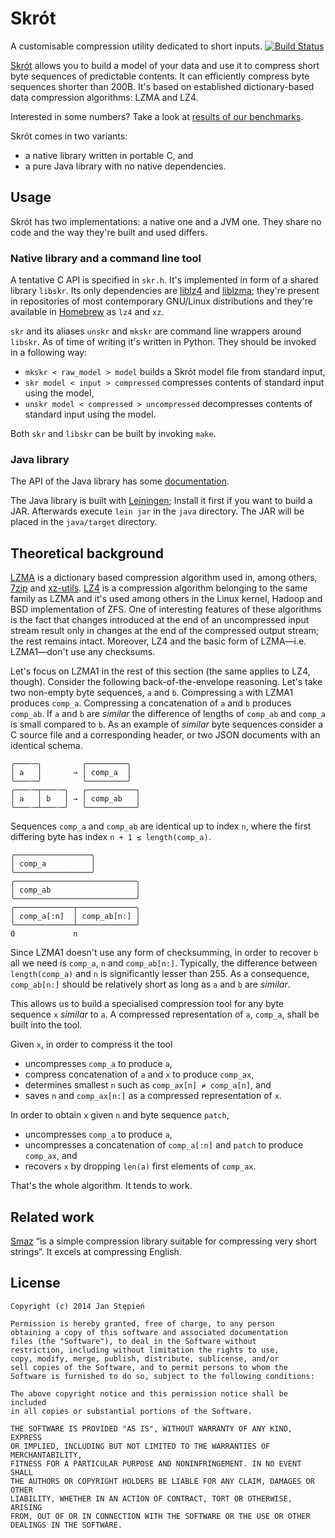 # Skrót

A customisable compression utility dedicated to short inputs.
[![Build Status](https://travis-ci.org/jstepien/skrot.svg?branch=master)](https://travis-ci.org/jstepien/skrot)

[Skrót][definition] allows you to build a model of your data
and use it to compress short byte sequences of predictable contents.
It can efficiently compress byte sequences shorter than 200B.
It's based on established dictionary-based data compression algorithms: LZMA and
LZ4.

Interested in some numbers?
Take a look at [results of our benchmarks][numbers].

Skrót comes in two variants:

  - a native library written in portable C, and
  - a pure Java library with no native dependencies.

[numbers]: https://github.com/jstepien/skrot/tree/master/benchmark
[definition]: http://en.wiktionary.org/wiki/skr%C3%B3t

## Usage

Skrót has two implementations: a native one and a JVM one.
They share no code and the way they're built and used differs.

### Native library and a command line tool

A tentative C API is specified in `skr.h`.
It's implemented in form of a shared library `libskr`.
Its only dependencies are [liblz4][lz4] and [liblzma][xz];
they're present in repositories of most contemporary GNU/Linux distributions and
they're available in [Homebrew][brew] as `lz4` and `xz`.

`skr` and its aliases `unskr` and `mkskr` are command line wrappers around
`libskr`.
As of time of writing it's written in Python.
They should be invoked in a following way:

  - `mkskr < raw_model > model` builds a Skrót model file from standard input,
  - `skr model < input > compressed` compresses contents of standard input using
    the model,
  - `unskr model < compressed > uncompressed` decompresses contents of standard
    input using the model.

Both `skr` and `libskr` can be built by invoking `make`.

[xz]: http://tukaani.org/xz/
[lz4]: https://code.google.com/p/lz4/
[brew]: https://github.com/Homebrew/homebrew

### Java library

The API of the Java library has some [documentation][javadoc].

The Java library is built with [Leiningen][lein];
Install it first if you want to build a JAR.
Afterwards execute `lein jar` in the `java` directory.
The JAR will be placed in the `java/target` directory.

[lein]: http://leiningen.org/
[javadoc]: https://jstepien.github.io/skrot/javadoc/master/

## Theoretical background

[LZMA][lzma] is a dictionary based compression algorithm used in, among others,
[7zip][7z] and [xz-utils][xz].
[LZ4][lz4-algo] is a compression algorithm belonging to the same family as LZMA
and it's used among others in the Linux kernel, Hadoop and BSD implementation of
ZFS.
One of interesting features of these algorithms is the fact that changes
introduced at the end of an uncompressed input stream result only in changes at
the end of the compressed output stream; the rest remains intact.
Moreover, LZ4 and the basic form of LZMA—i.e. LZMA1—don't use any checksums.

Let's focus on LZMA1 in the rest of this section
(the same applies to LZ4, though).
Consider the following back-of-the-envelope reasoning.
Let's take two non-empty byte sequences, `a` and `b`.
Compressing `a` with LZMA1 produces `comp_a`.
Compressing a concatenation of `a` and `b` produces `comp_ab`.
If `a` and `b` are _similar_ the difference of lengths of `comp_ab` and
`comp_a` is small compared to `b`.
As an example of _similar_ byte sequences consider a C source file and a
corresponding header, or two JSON documents with an identical schema.

    ╭───┄─╮         ╭─────────╮
    │ a   │       → │ comp_a  │
    ╰───┄─╯         ╰─────────╯
    ╭───┄─┬───┄─╮   ╭───────────╮
    │ a   │ b   │ → │ comp_ab   │
    ╰───┄─┴───┄─╯   ╰───────────╯

Sequences `comp_a` and `comp_ab` are identical up to index `n`,
where the first differing byte has index `n + 1 ≤ length(comp_a)`.

    ╭─────────────────╮
    │ comp_a          │
    ╰─────────────────╯
    ╭───────────────────────────╮
    │ comp_ab                   │
    ╰───────────────────────────╯
    ╭─────────────┬─────────────╮
    │ comp_a[:n]  │ comp_ab[n:] │
    ╰─────────────┴─────────────╯
    0             n

Since LZMA1 doesn't use any form of checksumming, in order to recover `b` all
we need is `comp_a`, `n` and `comp_ab[n:]`.
Typically, the difference between `length(comp_a)` and `n` is significantly
lesser than 255.
As a consequence, `comp_ab[n:]` should be relatively short as long as `a` and
`b` are _similar_.

This allows us to build a specialised compression tool for any byte sequence
`x` _similar_ to `a`.
A compressed representation of `a`, `comp_a`, shall be built into the tool.

Given `x`, in order to compress it the tool

  - uncompresses `comp_a` to produce `a`,
  - compress concatenation of `a` and `x` to produce `comp_ax`,
  - determines smallest `n` such as `comp_ax[n] ≠ comp_a[n]`, and
  - saves `n` and `comp_ax[n:]` as a compressed representation of `x`.

In order to obtain `x` given `n` and byte sequence `patch`,

  - uncompresses `comp_a` to produce `a`,
  - uncompresses a concatenation of `comp_a[:n]` and `patch` to produce
    `comp_ax`, and
  - recovers `x` by dropping `len(a)` first elements of `comp_ax`.

That's the whole algorithm. It tends to work.

[lzma]: https://en.wikipedia.org/wiki/LZMA
[lz4-algo]: https://en.wikipedia.org/wiki/LZ4_%28compression_algorithm%29
[7z]: http://www.7-zip.org/

## Related work

[Smaz][smaz] “is a simple compression library suitable for compressing very
short strings”. It excels at compressing English.

[smaz]: https://github.com/antirez/smaz

## License

    Copyright (c) 2014 Jan Stępień

    Permission is hereby granted, free of charge, to any person
    obtaining a copy of this software and associated documentation
    files (the "Software"), to deal in the Software without
    restriction, including without limitation the rights to use,
    copy, modify, merge, publish, distribute, sublicense, and/or
    sell copies of the Software, and to permit persons to whom the
    Software is furnished to do so, subject to the following conditions:

    The above copyright notice and this permission notice shall be included
    in all copies or substantial portions of the Software.

    THE SOFTWARE IS PROVIDED "AS IS", WITHOUT WARRANTY OF ANY KIND, EXPRESS
    OR IMPLIED, INCLUDING BUT NOT LIMITED TO THE WARRANTIES OF MERCHANTABILITY,
    FITNESS FOR A PARTICULAR PURPOSE AND NONINFRINGEMENT. IN NO EVENT SHALL
    THE AUTHORS OR COPYRIGHT HOLDERS BE LIABLE FOR ANY CLAIM, DAMAGES OR OTHER
    LIABILITY, WHETHER IN AN ACTION OF CONTRACT, TORT OR OTHERWISE, ARISING
    FROM, OUT OF OR IN CONNECTION WITH THE SOFTWARE OR THE USE OR OTHER
    DEALINGS IN THE SOFTWARE.
